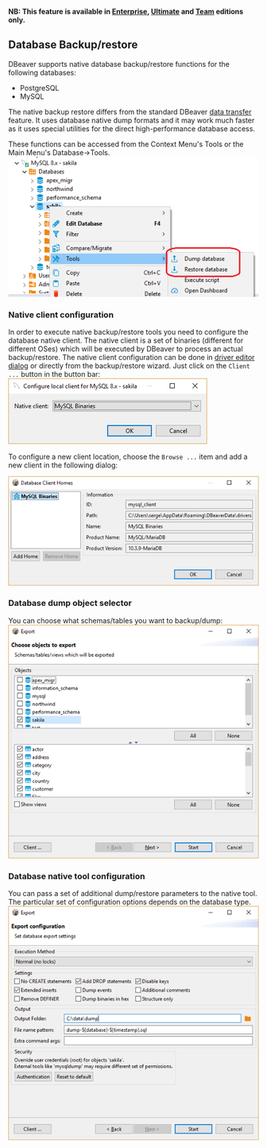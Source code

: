 **NB: This feature is available in [Enterprise](Enterprise-Edition), [Ultimate](Ultimate-Edition) and <a href="https://dbeaver.com/dbeaver-team-edition">Team</a> editions only.**

## Database Backup/restore

DBeaver supports native database backup/restore functions for the following databases:
  - PostgreSQL
  - MySQL

The native backup restore differs from the standard DBeaver [data transfer](Data-Transfer) feature. It uses database native dump formats and it may work much faster as it uses special utilities for the direct high-performance database access.

These functions can be accessed from the Context Menu's Tools or the Main Menu's Database->Tools.
![](images/ug/tools/tools-menu.png)

### Native client configuration
In order to execute native backup/restore tools you need to configure the database native client. The native client is a set of binaries (different for different OSes) which will be executed by DBeaver to process an actual backup/restore.
The native client configuration can be done in [driver editor dialog](Database-drivers) or directly from the backup/restore wizard. Just click on the `Client ...` button in the button bar:
![](images/ug/tools/native-client-select.png)  

To configure a new client location, choose the `Browse ...` item and add a new client in the following dialog:  

![](images/ug/tools/native-client-manager.png)

### Database dump object selector
You can choose what schemas/tables you want to backup/dump:
![](images/ug/tools/dump-database-objects.png)

### Database native tool configuration
You can pass a set of additional dump/restore parameters to the native tool. The particular set of configuration options depends on the database type.  
![](images/ug/tools/dump-database-settings.png)